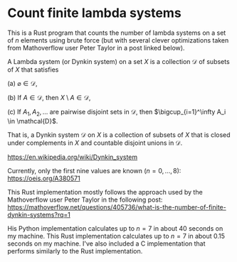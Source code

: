 # Count finite lambda systems

This is a Rust program that counts the number of lambda systems on a set of $n$ elements using brute force (but with several clever optimizations taken from Mathoverflow user Peter Taylor in a post linked below).

A Lambda system (or Dynkin system) on a set $X$ is a collection $\mathcal{D}$ of subsets of $X$ that satisfies

(a) $\varnothing \in \mathcal{D}$,  

(b) If $A \in \mathcal{D}$, then $X \setminus A \in \mathcal{D}$,

(c) If $A_1, A_2, \ldots$ are pairwise disjoint sets in $\mathcal{D}$, then $\bigcup_{i=1}^\infty A_i \in \mathcal{D}$.  

That is, a Dynkin system $\mathcal D$ on $X$ is a collection of subsets of $X$ that is closed under complements in $X$ and countable disjoint unions in $\mathcal D$.

<https://en.wikipedia.org/wiki/Dynkin_system>

Currently, only the first nine values are known ($n=0,...,8$):
<https://oeis.org/A380571>

This Rust implementation mostly follows the approach used by the Mathoverflow user Peter Taylor
in the following post:
<https://mathoverflow.net/questions/405736/what-is-the-number-of-finite-dynkin-systems?rq=1>

His Python implementation calculates up to $n=7$ in about 40 seconds on my machine. This
Rust implementation calculates up to $n=7$ in about 0.15 seconds on my machine. I've also included a C implementation that performs similarly to the Rust implementation.

